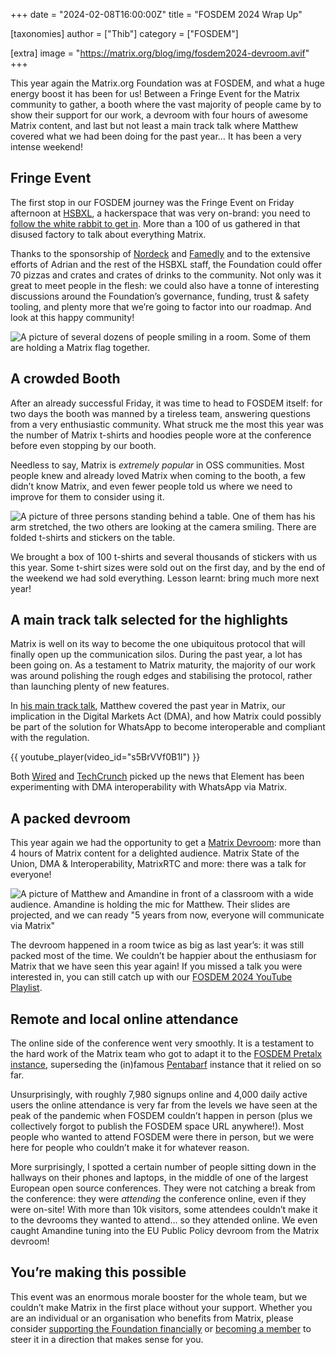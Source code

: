 +++
date = "2024-02-08T16:00:00Z"
title = "FOSDEM 2024 Wrap Up"

[taxonomies]
author = ["Thib"]
category = ["FOSDEM"]

[extra]
image = "https://matrix.org/blog/img/fosdem2024-devroom.avif"
+++

This year again the Matrix.org Foundation was at FOSDEM, and what a huge energy boost it has been for us! Between a Fringe Event for the Matrix community to gather, a booth where the vast majority of people came by to show their support for our work, a devroom with four hours of awesome Matrix content, and last but not least a main track talk where Matthew covered what we had been doing for the past year… It has been a very intense weekend!

<!-- more -->

## Fringe Event

The first stop in our FOSDEM journey was the Fringe Event on Friday afternoon at [HSBXL](https://hsbxl.be/), a hackerspace that was very on-brand: you need to [follow the white rabbit to get in](https://hsbxl.be/enter/#walk-to-door-a). More than a 100 of us gathered in that disused factory to talk about everything Matrix.

Thanks to the sponsorship of [Nordeck](https://nordeck.net/) and [Famedly](https://www.famedly.com/) and to the extensive efforts of Adrian and the rest of the HSBXL staff, the Foundation could offer 70 pizzas and crates and crates of drinks to the community. Not only was it great to meet people in the flesh: we could also have a tonne of interesting discussions around the Foundation’s governance, funding, trust & safety tooling, and plenty more that we’re going to factor into our roadmap. And look at this happy community!

![A picture of several dozens of people smiling in a room. Some of them are holding a Matrix flag together.](/blog/img/fosdem2024-fringe.avif)

## A crowded Booth

After an already successful Friday, it was time to head to FOSDEM itself: for two days the booth was manned by a tireless team, answering questions from a very enthusiastic community. What struck me the most this year was the number of Matrix t-shirts and hoodies people wore at the conference before even stopping by our booth.

Needless to say, Matrix is _extremely popular_ in OSS communities. Most people knew and already loved Matrix when coming to the booth, a few didn’t know Matrix, and even fewer people told us where we need to improve for them to consider using it.

![A picture of three persons standing behind a table. One of them has his arm stretched, the two others are looking at the camera smiling. There are folded t-shirts and stickers on the table.](/blog/img/fosdem2024-booth.avif)

We brought a box of 100 t-shirts and several thousands of stickers with us this year. Some t-shirt sizes were sold out on the first day, and by the end of the weekend we had sold everything. Lesson learnt: bring much more next year!


## A main track talk selected for the highlights

Matrix is well on its way to become the one ubiquitous protocol that will finally open up the communication silos. During the past year, a lot has been going on. As a testament to Matrix maturity, the majority of our work was around polishing the rough edges and stabilising the protocol, rather than launching plenty of new features.

In [his main track talk](https://fosdem.org/2024/schedule/event/fosdem-2024-3345-opening-up-communication-silos-with-matrix-2-0-and-the-eu-digital-markets-act/), Matthew covered the past year in Matrix, our implication in the Digital Markets Act (DMA), and how Matrix could possibly be part of the solution for WhatsApp to become interoperable and compliant with the regulation.

{{ youtube_player(video_id="s5BrVVf0B1I") }} 

Both [Wired](https://www.wired.com/story/whatsapp-interoperability-messaging/) and [TechCrunch](https://techcrunch.com/2024/02/07/whatsapp-is-preparing-to-roll-out-third-party-chat-support/) picked up the news that Element has been experimenting with DMA interoperability with WhatsApp via Matrix.


## A packed devroom

This year again we had the opportunity to get a [Matrix Devroom](https://fosdem.org/2024/schedule/track/matrix/): more than 4 hours of Matrix content for a delighted audience. Matrix State of the Union, DMA & Interoperability, MatrixRTC and more: there was a talk for everyone!

![A picture of Matthew and Amandine in front of a classroom with a wide audience. Amandine is holding the mic for Matthew. Their slides are projected, and we can ready "5 years from now, everyone will communicate via Matrix"](/blog/img/fosdem2024-devroom.avif)

The devroom happened in a room twice as big as last year’s: it was still packed most of the time. We couldn’t be happier about the enthusiasm for Matrix that we have seen this year again! If you missed a talk you were interested in, you can still catch up with our [FOSDEM 2024 YouTube Playlist](https://www.youtube.com/watch?v=s5BrVVf0B1I&list=PLl5dnxRMP1hWa_UHphXfOHvaw4B2JfSlx).

## Remote and local online attendance

The online side of the conference went very smoothly. It is a testament to the hard work of the Matrix team who got to adapt it to the [FOSDEM Pretalx instance](https://pretalx.fosdem.org/), superseding the (in)famous [Pentabarf](https://github.com/nevs/pentabarf) instance that it relied on so far.

Unsurprisingly, with roughly 7,980 signups online and 4,000 daily active users the online attendance is very far from the levels we have seen at the peak of the pandemic when FOSDEM couldn’t happen in person (plus we collectively forgot to publish the FOSDEM space URL anywhere!). Most people who wanted to attend FOSDEM were there in person, but we were here for people who couldn’t make it for whatever reason.

More surprisingly, I spotted a certain number of people sitting down in the hallways on their phones and laptops, in the middle of one of the largest European open source conferences. They were not catching a break from the conference: they were _attending_ the conference online, even if they were on-site! With more than 10k visitors, some attendees couldn’t make it to the devrooms they wanted to attend… so they attended online. We even caught Amandine tuning into the EU Public Policy devroom from the Matrix devroom!


## You’re making this possible

This event was an enormous morale booster for the whole team, but we couldn’t make Matrix in the first place without your support. Whether you are an individual or an organisation who benefits from Matrix, please consider [supporting the Foundation financially](https://matrix.org/support/) or [becoming a member](https://matrix.org/membership/) to steer it in a direction that makes sense for you.
